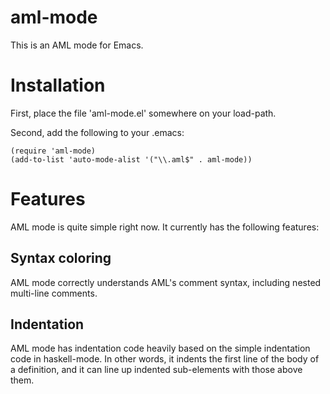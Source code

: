 aml-mode
========

This is an AML mode for Emacs.

# Installation #
First, place the file 'aml-mode.el' somewhere on your load-path.

Second, add the following to your .emacs:

    (require 'aml-mode)
    (add-to-list 'auto-mode-alist '("\\.aml$" . aml-mode))


# Features #
AML mode is quite simple right now.  It currently has the following features:

## Syntax coloring ##

AML mode correctly understands AML's comment syntax, including nested
multi-line comments.

## Indentation ##

AML mode has indentation code heavily based on the simple indentation code in
haskell-mode. In other words, it indents the first line of the body of a
definition, and it can line up indented sub-elements with those above them.
